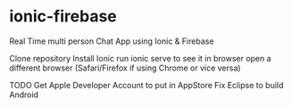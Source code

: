 # ionic-firebase
Real Time multi person Chat App using Ionic &amp; Firebase

Clone repository
Install Ionic
run ionic serve to see it in browser
open a different browser (Safari/Firefox if using Chrome or vice versa) 

TODO
Get Apple Developer Account to put in AppStore
Fix Eclipse to build Android
